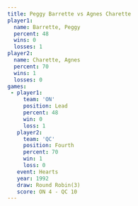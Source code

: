 ```yaml
---
title: Peggy Barrette vs Agnes Charette
player1:               
  name: Barrette, Peggy
  percent: 48          
  wins: 0              
  losses: 1            
player2:               
  name: Charette, Agnes
  percent: 70          
  wins: 1              
  losses: 0            
games:
 - player1:        
     team: 'ON'    
     position: Lead
     percent: 48   
     win: 0        
     loss: 1       
   player2:          
     team: 'QC'      
     position: Fourth
     percent: 70     
     win: 1          
     loss: 0         
   event: Hearts       
   year: 1992          
   draw: Round Robin(3)
   score: ON 4 - QC 10 
---
```

